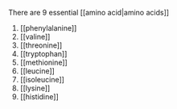 There are 9 essential [[amino acid|amino acids]]
1. [[phenylalanine]]
2. [[valine]]
3. [[threonine]]
4. [[tryptophan]]
5. [[methionine]]
6. [[leucine]]
7. [[isoleucine]]
8. [[lysine]]
9. [[histidine]]
